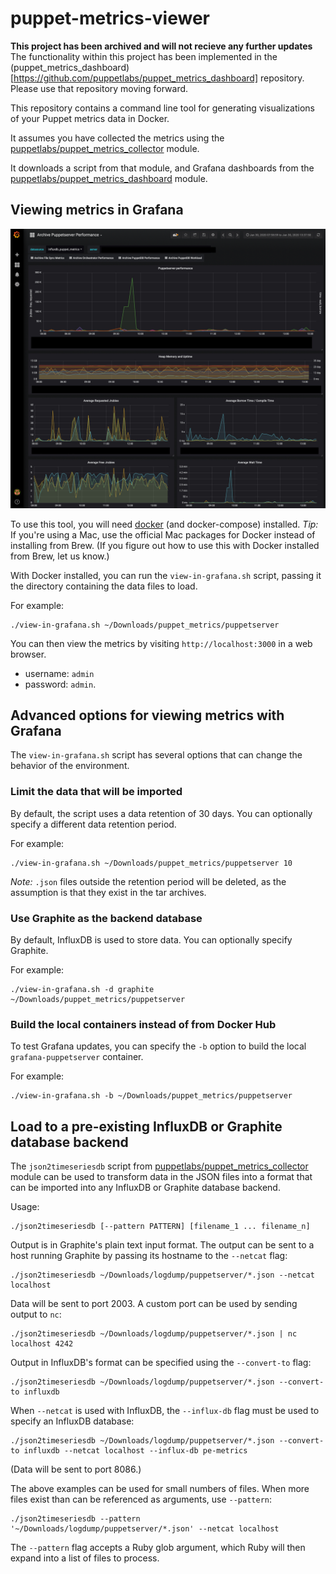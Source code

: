 # puppet-metrics-viewer

**This project has been archived and will not recieve any further updates** The functionality within this project has been implemented in the (puppet_metrics_dashboard)[https://github.com/puppetlabs/puppet_metrics_dashboard] repository. Please use that repository moving forward.

This repository contains a command line tool for generating visualizations of your Puppet metrics data in Docker.

It assumes you have collected the metrics using the [puppetlabs/puppet_metrics_collector](https://forge.puppet.com/puppetlabs/puppet_metrics_collector) module.

It downloads a script from that module, and Grafana dashboards from the [puppetlabs/puppet_metrics_dashboard](https://github.com/puppetlabs/puppet_metrics_dashboard) module.

## Viewing metrics in Grafana

![Screen shot](./images/grafana.jpg)

To use this tool, you will need [docker](https://www.docker.com/products/overview) (and docker-compose) installed.
_Tip:_ If you're using a Mac, use the official Mac packages for Docker instead of installing from Brew.
(If you figure out how to use this with Docker installed from Brew, let us know.)

With Docker installed, you can run the `view-in-grafana.sh` script, passing it the directory containing the data files to load.

For example:

```
./view-in-grafana.sh ~/Downloads/puppet_metrics/puppetserver
```

You can then view the metrics by visiting `http://localhost:3000` in a web browser.

 - username: `admin`
 - password: `admin`.

## Advanced options for viewing metrics with Grafana

The `view-in-grafana.sh` script has several options that can change the behavior of the environment.

### Limit the data that will be imported

By default, the script uses a data retention of 30 days.
You can optionally specify a different data retention period.

For example:

```
./view-in-grafana.sh ~/Downloads/puppet_metrics/puppetserver 10
```

_Note:_ `.json` files outside the retention period will be deleted, as the assumption is that they exist in the tar archives.

### Use Graphite as the backend database

By default, InfluxDB is used to store data.
You can optionally specify Graphite.

For example:

```
./view-in-grafana.sh -d graphite  ~/Downloads/puppet_metrics/puppetserver
```

### Build the local containers instead of from Docker Hub

To test Grafana updates, you can specify the `-b` option to build the local `grafana-puppetserver` container.

For example:

```
./view-in-grafana.sh -b ~/Downloads/puppet_metrics/puppetserver
```

## Load to a pre-existing InfluxDB or Graphite database backend

The `json2timeseriesdb` script from [puppetlabs/puppet_metrics_collector](https://forge.puppet.com/puppetlabs/puppet_metrics_collector) module can be used to transform data in the JSON files into a format that can be imported into any InfluxDB or Graphite database backend.

Usage:

```
./json2timeseriesdb [--pattern PATTERN] [filename_1 ... filename_n]
```

Output is in Graphite's plain text input format.
The output can be sent to a host running Graphite by passing its hostname to the `--netcat` flag:

```
./json2timeseriesdb ~/Downloads/logdump/puppetserver/*.json --netcat localhost
```

Data will be sent to port 2003.
A custom port can be used by sending output to `nc`:

```
./json2timeseriesdb ~/Downloads/logdump/puppetserver/*.json | nc localhost 4242
```

Output in InfluxDB's format can be specified using the `--convert-to` flag:

```
./json2timeseriesdb ~/Downloads/logdump/puppetserver/*.json --convert-to influxdb
```

When `--netcat` is used with InfluxDB, the `--influx-db` flag must be used to specify an InfluxDB database:

```
./json2timeseriesdb ~/Downloads/logdump/puppetserver/*.json --convert-to influxdb --netcat localhost --influx-db pe-metrics
```

(Data will be sent to port 8086.)

The above examples can be used for small numbers of files.
When more files exist than can be referenced as arguments, use `--pattern`:

```
./json2timeseriesdb --pattern '~/Downloads/logdump/puppetserver/*.json' --netcat localhost
```

The `--pattern` flag accepts a Ruby glob argument, which Ruby will then expand into a list of files to process.
